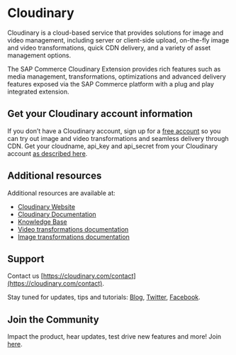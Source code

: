 Cloudinary
==========
Cloudinary is a cloud-based service that provides solutions for image and video management, including server or client-side upload, on-the-fly image and video transformations, quick CDN delivery, and a variety of asset management options.

The SAP Commerce Cloudinary Extension provides rich features such as media management, transformations, optimizations and advanced delivery features exposed via the SAP Commerce platform with a plug and play integrated extension.

## Get your Cloudinary account information ######################################################################
If you don’t have a Cloudinary account, sign up for a [free account](https://cloudinary.com/users/register/free) so you can try out image and video transformations and seamless delivery through CDN.
Get your cloudname, api_key and api_secret from your Cloudinary account [as described here](https://cloudinary.com/documentation/how_to_integrate_cloudinary#account_details).

## Additional resources ##########################################################

Additional resources are available at:

* [Cloudinary Website](https://cloudinary.com)
* [Cloudinary Documentation](https://cloudinary.com/documentation)
* [Knowledge Base](https://support.cloudinary.com/hc/en-us)
* [Video transformations documentation](https://cloudinary.com/documentation/video_manipulation_and_delivery)
* [Image transformations documentation](https://cloudinary.com/documentation/image_transformations)

## Support

Contact us [https://cloudinary.com/contact](https://cloudinary.com/contact).

Stay tuned for updates, tips and tutorials: [Blog](https://cloudinary.com/blog), [Twitter](https://twitter.com/cloudinary), [Facebook](https://www.facebook.com/Cloudinary).

## Join the Community ##########################################################

Impact the product, hear updates, test drive new features and more! Join [here](https://www.facebook.com/groups/CloudinaryCommunity).